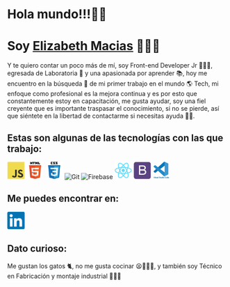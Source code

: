 <div>
  <h1> Hola mundo!!!👋🏻</h1>
  <h1>Soy <a href="https://elizabethmaciassandoval.github.io/Portafolio/">Elizabeth Macias</a> 🙋🏻‍♀️</h1>
  <p>
    Y te quiero contar un poco más de mí, soy Front-end Developer Jr 👩🏻‍💻, egresada de Laboratoria 💛 y una apasionada por aprender 📚, hoy me encuentro en la búsqueda 🔎 de mi primer trabajo en el mundo 🌎 Tech, mi enfoque como profesional es la mejora continua y es por esto que constantemente estoy en capacitación, me gusta ayudar, soy una fiel creyente que es importante traspasar el conocimiento, si no se pierde, así que siéntete en la libertad de contactarme si necesitas ayuda 🤝🏻.
  </p>

  <h2>Estas son algunas de las tecnologías con las que trabajo:</h2>
  <img src="https://raw.githubusercontent.com/devicons/devicon/master/icons/javascript/javascript-original.svg" alt="JavaScript" height="40" width="40">
  <img src="https://raw.githubusercontent.com/devicons/devicon/master/icons/html5/html5-original-wordmark.svg" alt="HTML" height="40" width="40">
  <img src="https://raw.githubusercontent.com/devicons/devicon/master/icons/css3/css3-original-wordmark.svg" alt="CSS" height="40" width="40">
  <img src="https://www.vectorlogo.zone/logos/git-scm/git-scm-icon.svg" alt="Git" height="40" width="40">
  <img src="https://www.vectorlogo.zone/logos/firebase/firebase-icon.svg" alt="Firebase" height="40" width="40">
  <img src="react.svg" alt="React" height="40" width="40">
  <img src="bootstrap.svg" alt="Bootstrap" height="40" width="40">
  <img src="vscode-original-wordmark.svg" alt="VSCode" height="40" width="40">
  <h2>Me puedes encontrar en:</h2>
  <a href="https://www.linkedin.com/in/elizabeth-alejandra-macias-sandoval/"><img src="linkedin.png" alt="Linkedin" height="40" width="40"></a>

  <h2>Dato curioso:</h2>
  <p>Me gustan los gatos 🐈, no me gusta cocinar 😫👩🏻‍🍳, y también soy Técnico en Fabricación y montaje industrial 👩🏻‍🏭</p>
</div>